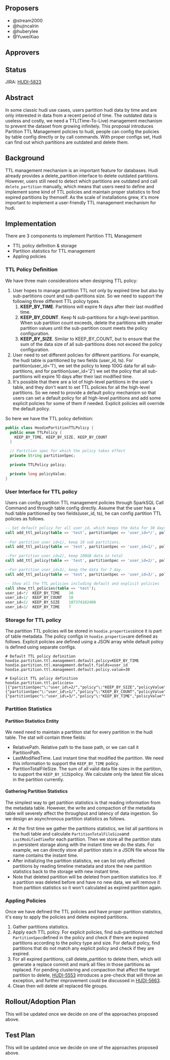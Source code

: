 ## Proposers
- @stream2000
- @hujincalrin
- @huberylee
- @YuweiXiao
## Approvers
## Status
JIRA: [HUDI-5823](https://issues.apache.org/jira/browse/HUDI-5823)
## Abstract
In some classic hudi use cases, users partition hudi data by time and are only interested in data from a recent period of time. The outdated data is useless and costly,  we need a TTL(Time-To-Live) management mechanism to prevent the dataset from growing infinitely.
This proposal introduces Partition TTL Management policies to hudi, people can config the policies by table config directly or by call commands. With proper configs set, Hudi can find out which partitions are outdated and delete them.
## Background
TTL management mechanism is an important feature for databases. Hudi already provides a delete_partition interface to delete outdated partitions. However, users still need to detect which partitions are outdated and call `delete_partition` manually, which means that users need to define and implement some kind of TTL policies and maintain proper statistics to find expired partitions by themself. As the scale of installations grew,  it's more important to implement a user-friendly TTL management mechanism for hudi.
## Implementation
There are 3 components to implement Partition TTL Management

- TTL policy definition & storage
- Partition statistics for TTL management
- Appling policies
### TTL Policy Definition
We have three main considerations when designing TTL policy:

1. User hopes to manage partition TTL not only by  expired time but also by sub-partitions count and sub-partitions size. So we need to support the following three different TTL policy types.
    1. **KEEP_BY_TIME**. Partitions will expire N days after their last modified time.
    2. **KEEP_BY_COUNT**. Keep N sub-partitions for a  high-level partition. When sub partition count exceeds, delete the partitions with smaller partition values until the sub-partition count meets the policy configuration.
    3. **KEEP_BY_SIZE**. Similar to KEEP_BY_COUNT, but to ensure that the sum of the data size of all sub-partitions does not exceed the policy configuration.
2. User need to set different policies for different partitions. For example, the hudi table is partitioned by two fields (user_id, ts). For partition(user_id='1'), we set the policy to keep 100G data for all sub-partitions, and for partition(user_id='2') we set the policy that all sub-partitions will expire 10 days after their last modified time.
3. It's possible that there are a lot of high-level partitions in the user's table,  and they don't want to set TTL policies for all the high-level partitions. So we need to provide a default policy mechanism so that users can set a default policy for all high-level partitions and add some explicit policies for some of them if needed. Explicit policies will override the default policy.

So here we have the TTL policy definition:
```java
public class HoodiePartitionTTLPolicy {
  public enum TTLPolicy {
    KEEP_BY_TIME, KEEP_BY_SIZE, KEEP_BY_COUNT
  }

  // Partition spec for which the policy takes effect
  private String partitionSpec;

  private TTLPolicy policy;

  private long policyValue;
}
```

### User Interface for TTL policy
Users can config partition TTL management policies through SparkSQL Call Command and through table config directly.  Assume that the user has a hudi table partitioned by two fields(user_id, ts), he can config partition TTL policies as follows.

```sql
-- Set default policy for all user_id, which keeps the data for 30 days.
call add_ttl_policy(table => 'test', partitionSpec => 'user_id=*/', policy => 'KEEP_BY_TIME', policyValue => '30');
 
--For partition user_id=1/, keep 10 sub partitions.
call add_ttl_policy(table => 'test', partitionSpec => 'user_id=1/', policy => 'KEEP_BY_COUNT', policyValue => '10');

--For partition user_id=2/, keep 100GB data in total
call add_ttl_policy(table => 'test', partitionSpec => 'user_id=2/', policy => 'KEEP_BY_SIZE', policyValue => '107374182400');

--For partition user_id=3/, keep the data for 7 day.
call add_ttl_policy(table => 'test', partitionSpec => 'user_id=3/', policy => 'KEEP_BY_TIME', policyValue => '7');

-- Show all the TTL policies including default and explicit policies
call show_ttl_policies(table => 'test');
user_id=*/	KEEP_BY_TIME	30
user_id=1/	KEEP_BY_COUNT	10
user_id=2/	KEEP_BY_SIZE	107374182400
user_id=3/	KEEP_BY_TIME	7
```

### Storage for TTL policy
The partition TTL policies will be stored in `hoodie.properties`since it is part of table metadata. The policy configs in `hoodie.properties`are defined as follows. Explicit policies are defined using a JSON array while default policy is defined using separate configs.

```properties
# Default TTL policy definition
hoodie.partition.ttl.management.default.policy=KEEP_BY_TIME
hoodie.partition.ttl.management.default.fields=user_id
hoodie.partition.ttl.management.default.policy.value=30

# Explicit TTL policy definition
hoodie.partition.ttl.policies=[{"partitionSpec"\:"user_id\=2/","policy"\:"KEEP_BY_SIZE","policyValue"\:107374182400},{"partitionSpec"\:"user_id\=1/","policy"\:"KEEP_BY_COUNT","policyValue"\:10},{"partitionSpec"\:"user_id\=3/","policy"\:"KEEP_BY_TIME","policyValue"\:7}]
```

### Partition Statistics
#### Partition Statistics Entity
We need need to maintain a partition stat for every partition in the hudi table. The stat will contain three fields:

- RelativePath. Relative path to the base path, or we can call it PartitionPath.
- LastModifiedTime. Last instant time that modified the partition. We need this information to support  the `KEEP_BY_TIME` policy.
- PartitionTotalFileSize. The sum of all valid data file sizes in the partition, to support the `KEEP_BY_SIZE`policy. We calculate only the latest file slices in the partition currently.
#### Gathering Partition Statistics
The simplest way to get partition statistics is that reading information from the metadata table. However, the write and compaction of the metadata table will severely affect the throughput and latency of data ingestion.  So we design an asynchronous partition statistics as follows.

- At the first time we gather the partitions statistics, we list all partitions in the hudi table and calculate `PartitionTotalFileSize`and `LastModifiedTime`for each partition. Then we store all the partition stats in persistent storage along with the instant time we do the stats.  For example, we can directly store all partition stats in a JSON file whose file name contains the instant time.
- After initializing the partition statistics, we can list only affected partitions by reading timeline metadata and store the new partition statistics back to the storage with new instant time.
- Note that deleted partition will be deleted from partition statistics too. If a partition was deleted before and have no new data, we will remove it from partition statistics so it won't calculated as expired partition again.
### Appling Policies
Once we have defined the TTL policies and have proper partition statistics,  it's easy to apply the policies and delete expired partitions.

1. Gather partitions statistics.
2. Apply each TTL policy. For explicit policies, find sub-partitions matched `PartitionSpec`defined in the policy and check if there are expired partitions according to the policy type and  size. For default policy, find partitions that do not match any explicit policy and check if they are expired.
3. For all expired partitions, call delete_partition to delete them, which will generate a replace commit and mark all files in those partitions as replaced. For pending clustering and compaction that affect the target partition to delete,  [HUDI-5553](https://issues.apache.org/jira/browse/HUDI-5553) introduces a pre-check that will throw an exception, and further improvement could be discussed in [HUDI-5663](https://issues.apache.org/jira/browse/HUDI-5663).
4. Clean then will delete all replaced file groups.
## Rollout/Adoption Plan
This will be updated once we decide on one of the approaches proposed above.
## Test Plan
This will be updated once we decide on one of the approaches proposed above.




